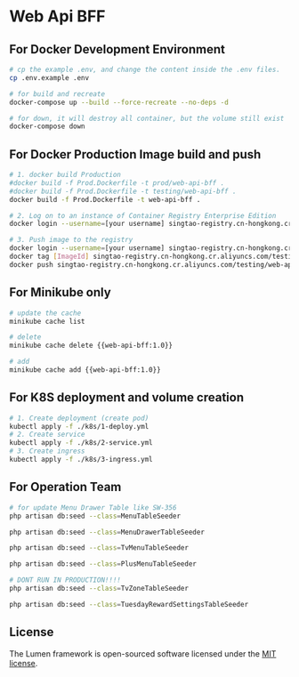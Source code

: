 # Web Api BFF

## For Docker Development Environment
```bash
# cp the example .env, and change the content inside the .env files.
cp .env.example .env

# for build and recreate
docker-compose up --build --force-recreate --no-deps -d

# for down, it will destroy all container, but the volume still exist
docker-compose down
```

## For Docker Production Image build and push
```bash
# 1. docker build Production
#docker build -f Prod.Dockerfile -t prod/web-api-bff .
#docker build -f Prod.Dockerfile -t testing/web-api-bff .
docker build -f Prod.Dockerfile -t web-api-bff .

# 2. Log on to an instance of Container Registry Enterprise Edition
docker login --username=[your username] singtao-registry.cn-hongkong.cr.aliyuncs.com

# 3. Push image to the registry
docker login --username=[your username] singtao-registry.cn-hongkong.cr.aliyuncs.com
docker tag [ImageId] singtao-registry.cn-hongkong.cr.aliyuncs.com/testing/web-api-bff:[tag]
docker push singtao-registry.cn-hongkong.cr.aliyuncs.com/testing/web-api-bff:[tag]
```

## For Minikube only
```bash
# update the cache 
minikube cache list

# delete 
minikube cache delete {{web-api-bff:1.0}}

# add
minikube cache add {{web-api-bff:1.0}}
```

## For K8S deployment and volume creation
```bash
# 1. Create deployment (create pod)
kubectl apply -f ./k8s/1-deploy.yml
# 2. Create service
kubectl apply -f ./k8s/2-service.yml
# 3. Create ingress
kubectl apply -f ./k8s/3-ingress.yml
```

## For Operation Team
```bash
# for update Menu Drawer Table like SW-356
php artisan db:seed --class=MenuTableSeeder

php artisan db:seed --class=MenuDrawerTableSeeder

php artisan db:seed --class=TvMenuTableSeeder

php artisan db:seed --class=PlusMenuTableSeeder

# DONT RUN IN PRODUCTION!!!!
php artisan db:seed --class=TvZoneTableSeeder  

php artisan db:seed --class=TuesdayRewardSettingsTableSeeder
```


## License

The Lumen framework is open-sourced software licensed under the [MIT license](https://opensource.org/licenses/MIT).
